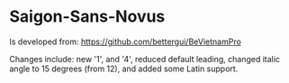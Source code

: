 # Saigon-Sans-Novus

Is developed from: https://github.com/bettergui/BeVietnamPro

Changes include: new '1', and '4', reduced default leading, changed italic angle to 15 degrees
(from 12), and added some Latin support.
